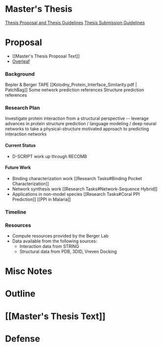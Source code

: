 # Master's Thesis
[Thesis Proposal and Thesis Guidelines](http://www.eecs.mit.edu/docs/grad/EECS_Thesis_Proposal_and_Thesis_Guidelines.pdf)
[Thesis Submission Guidelines](http://www.eecs.mit.edu/docs/grad/EECS_Graduate_Thesis_Submission_Guidelines.pdf)

# Proposal
- [[Master's Thesis Proposal Text]]
- [Overleaf](https://www.overleaf.com/project/5fa961cedb81d99105ae712f)

### Background
Bepler & Berger
TAPE
[[Kolodny_Protein_Interface_Similarity.pdf | PatchBag]]
Some network prediction references
Structure prediction references

### Research Plan
Investigate protein interaction from a structural perspective -- leverage advances in protein structure prediction / language modeling / deep neural networks to take a physical-structure motivated approach to predicting interaction networks

#### Current Status
- D-SCRIPT work up through RECOMB

#### Future Work
- Binding characterization work [[Research Tasks#Binding Pocket Characterization]]
- Network synthesis work [[Research Tasks#Network-Sequence Hybrid]]
- Applications in non-model species [[Research Tasks#Coral PPI Prediction]] [[PPI in Malaria]]

### Timeline

### Resources
- Compute resources provided by the Berger Lab
- Data available from the following sources:
    - Interaction data from STRING
    - Structural data from PDB, 3DID, Vreven Docking



# Misc Notes


# Outline


# [[Master's Thesis Text]]

# Defense